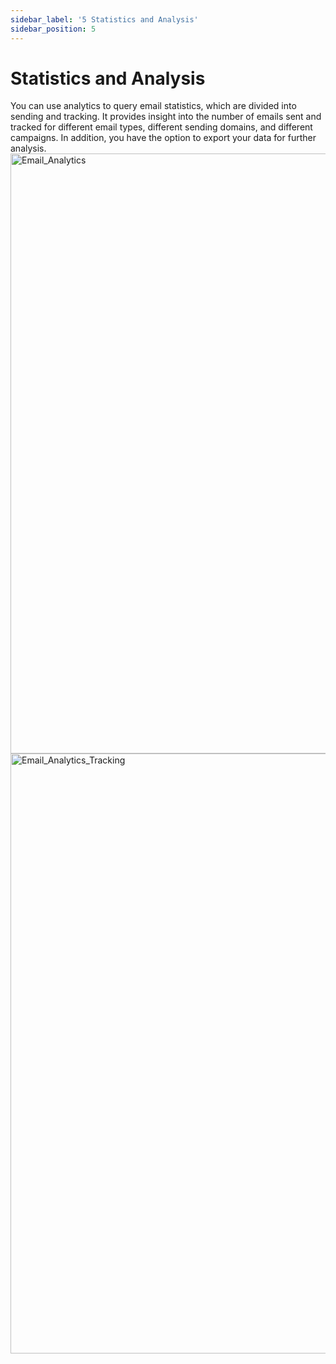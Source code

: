 ```yaml
---
sidebar_label: '5 Statistics and Analysis'
sidebar_position: 5
---
```


# Statistics and Analysis
You can use analytics to query email statistics, which are divided into sending and tracking. It provides insight into the number of emails sent and tracked for different email types, different sending domains, and different campaigns. In addition, you have the option to export your data for further analysis.
<img width="960" alt="Email_Analytics" src="https://github.com/uSpeedo/product/assets/132056756/be35ae67-d08e-4b37-a01c-0b8d74c63b50">
<img width="960" alt="Email_Analytics_Tracking" src="https://github.com/uSpeedo/product/assets/132056756/5c9ee378-77d5-4460-96ab-b0962cbad8fa">

